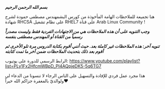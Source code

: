 ***بسم الله الرحمن الرحيم***

هنا تجميعة للملاحظات الهامة المأخوذة من كورس البشمهندس مصطفى حمودة لشرح شهادة RHCSA على نظام تشغيل RHEL7 على قناة Arab Linux Community !

***وجب التنويه على أن هذه الملاحظات هي من الاجتهادات الفردية فقط وليست مصدراً رسمياً من القناة أو المهندس مصطفى بنفسه***

***تنويه آخر: هذه الملاحظات غير كاملة بعد. حيث أنني أقوم بكتابة الدروس مرة تلو الأخرى ثم أقوم بعد ذلك بتحديث الملاحظات ضمن آخر ما تمت كتابته***

الرابط الرسمي للدورة على يوتيوب:
https://www.youtube.com/playlist?list=PLy1Fx2HfcmWBpD_PI4AQpjeDK5-5q6TG7


هذا مجرد عمل فردي للإفادة والتسهيل على الناس
الرجاء لا تنسونا من الدعاء لي ولوالديّ بالمغفرة
جزاكم الله خيراً♥

